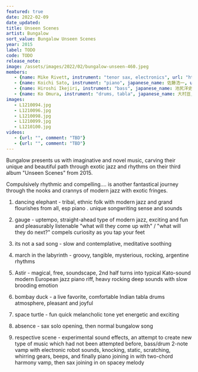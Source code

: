 ```yaml
---
featured: true
date: 2022-02-09
date_updated: 
title: Unseen Scenes
artist: Bungalow
sort_value: Bungalow Unseen Scenes
year: 2015
label: TODO
code: TODO
release_note: 
image: /assets/images/2022/02/bungalow-unseen-460.jpeg
members:
   - {name: Mike Rivett, instrument: "tenor sax, electronics", url: "https://www.mikerivett.com/"}
   - {name: Koichi Sato, instrument: "piano", japanese_name: 佐藤浩一, url: "https://koichisato.com/"}
   - {name: Hiroshi Ikejiri, instrument: "bass", japanese_name: 池尻洋史, url: "https://www.hiroshiikejiri.com/"}
   - {name: Ko Omura, instrument: "drums, tabla", japanese_name: 大村亘, url: "https://kojazz0829.wixsite.com/1981"}
images: 
   - L1210094.jpg
   - L1210096.jpg
   - L1210098.jpg
   - L1210099.jpg
   - L1210100.jpg
videos: 
   - {url: "", comment: "TBD"}
   - {url: "", comment: "TBD"}
---
```




Bungalow presents us with imaginative and novel music, carving their unique and beautiful path through exotic jazz and rhythms on their third album "Unseen Scenes" from 2015.

Compulsively rhythmic and compelling.... is another fantastical journey through the nooks and crannys of modern jazz with exotic fringes.

1. dancing elephant - tribal, ethnic folk with modern jazz and grand flourishes from all, esp piano . unique songwriting sense and sounds

2. gauge - uptempo, straight-ahead type of modern jazz, exciting and fun and pleasurably listenable "what will they come up with" / "what will they do next?" compels curiosity as you tap your feet

3. its not a sad song - slow and contemplative, meditative soothing

4. march in the labyrinth - groovy, tangible, mysterious, rocking, argentine rhythms

5. Astir - magical, free, soundscape, 2nd half turns into typical Kato-sound modern European jazz piano riff, heavy rocking deep sounds with slow brooding emotion

6. bombay duck - a live favorite, comfortable Indian tabla drums atmosphere, pleasant and joyful

7. space turtle - fun quick melancholic tone yet energetic and exciting

8. absence - sax solo opening, then normal bungalow song

9. respective scene - experimental sound effects, an attempt to create new type of music which had not been attempted before, bass/drum 2-note vamp with electronic robot sounds, knocking, static, scratching, whirring gears, beeps, and finally piano joining in with two-chord harmony vamp, then sax joining in on spacey melody
